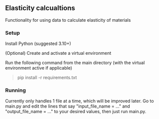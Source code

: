 ## Elasticity calcualtions

Functionality for using data to calculate elasticity of materials

### Setup

Install Python (suggested 3.10+)

(Optional) Create and activate a virtual environment

Run the following command from the main directory (with the virtual environment active if applicable)
> pip install -r requirements.txt

### Running

Currently only handles 1 file at a time, which will be improved later.
Go to main.py and edit the lines that say "input_file_name = ..." and "output_file_name = ..." to your desired values, then just run main.py.